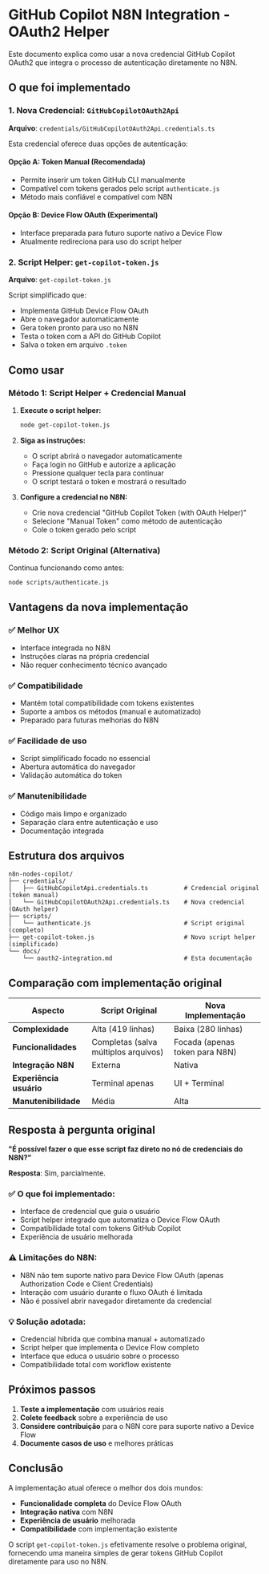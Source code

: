 # GitHub Copilot N8N Integration - OAuth2 Helper

Este documento explica como usar a nova credencial GitHub Copilot OAuth2 que integra o processo de autenticação diretamente no N8N.

## O que foi implementado

### 1. Nova Credencial: `GitHubCopilotOAuth2Api`

**Arquivo**: `credentials/GitHubCopilotOAuth2Api.credentials.ts`

Esta credencial oferece duas opções de autenticação:

#### Opção A: Token Manual (Recomendada)
- Permite inserir um token GitHub CLI manualmente
- Compatível com tokens gerados pelo script `authenticate.js` 
- Método mais confiável e compatível com N8N

#### Opção B: Device Flow OAuth (Experimental)
- Interface preparada para futuro suporte nativo a Device Flow
- Atualmente redireciona para uso do script helper

### 2. Script Helper: `get-copilot-token.js`

**Arquivo**: `get-copilot-token.js`

Script simplificado que:
- Implementa GitHub Device Flow OAuth
- Abre o navegador automaticamente
- Gera token pronto para uso no N8N
- Testa o token com a API do GitHub Copilot
- Salva o token em arquivo `.token`

## Como usar

### Método 1: Script Helper + Credencial Manual

1. **Execute o script helper:**
   ```bash
   node get-copilot-token.js
   ```

2. **Siga as instruções:**
   - O script abrirá o navegador automaticamente
   - Faça login no GitHub e autorize a aplicação
   - Pressione qualquer tecla para continuar
   - O script testará o token e mostrará o resultado

3. **Configure a credencial no N8N:**
   - Crie nova credencial "GitHub Copilot Token (with OAuth Helper)"
   - Selecione "Manual Token" como método de autenticação
   - Cole o token gerado pelo script

### Método 2: Script Original (Alternativa)

Continua funcionando como antes:
```bash
node scripts/authenticate.js
```

## Vantagens da nova implementação

### ✅ Melhor UX
- Interface integrada no N8N
- Instruções claras na própria credencial
- Não requer conhecimento técnico avançado

### ✅ Compatibilidade
- Mantém total compatibilidade com tokens existentes
- Suporte a ambos os métodos (manual e automatizado)
- Preparado para futuras melhorias do N8N

### ✅ Facilidade de uso
- Script simplificado focado no essencial
- Abertura automática do navegador
- Validação automática do token

### ✅ Manutenibilidade
- Código mais limpo e organizado
- Separação clara entre autenticação e uso
- Documentação integrada

## Estrutura dos arquivos

```
n8n-nodes-copilot/
├── credentials/
│   ├── GitHubCopilotApi.credentials.ts          # Credencial original (token manual)
│   └── GitHubCopilotOAuth2Api.credentials.ts    # Nova credencial (OAuth helper)
├── scripts/
│   └── authenticate.js                          # Script original (completo)
├── get-copilot-token.js                         # Novo script helper (simplificado)
└── docs/
    └── oauth2-integration.md                    # Esta documentação
```

## Comparação com implementação original

| Aspecto | Script Original | Nova Implementação |
|---------|----------------|-------------------|
| **Complexidade** | Alta (419 linhas) | Baixa (280 linhas) |
| **Funcionalidades** | Completas (salva múltiplos arquivos) | Focada (apenas token para N8N) |
| **Integração N8N** | Externa | Nativa |
| **Experiência usuário** | Terminal apenas | UI + Terminal |
| **Manutenibilidade** | Média | Alta |

## Resposta à pergunta original

**"É possível fazer o que esse script faz direto no nó de credenciais do N8N?"**

**Resposta**: Sim, parcialmente.

### ✅ O que foi implementado:
- Interface de credencial que guia o usuário
- Script helper integrado que automatiza o Device Flow OAuth
- Compatibilidade total com tokens GitHub Copilot
- Experiência de usuário melhorada

### ⚠️ Limitações do N8N:
- N8N não tem suporte nativo para Device Flow OAuth (apenas Authorization Code e Client Credentials)
- Interação com usuário durante o fluxo OAuth é limitada
- Não é possível abrir navegador diretamente da credencial

### 💡 Solução adotada:
- Credencial híbrida que combina manual + automatizado
- Script helper que implementa o Device Flow completo
- Interface que educa o usuário sobre o processo
- Compatibilidade total com workflow existente

## Próximos passos

1. **Teste a implementação** com usuários reais
2. **Colete feedback** sobre a experiência de uso
3. **Considere contribuição** para o N8N core para suporte nativo a Device Flow
4. **Documente casos de uso** e melhores práticas

## Conclusão

A implementação atual oferece o melhor dos dois mundos:
- **Funcionalidade completa** do Device Flow OAuth
- **Integração nativa** com N8N
- **Experiência de usuário** melhorada
- **Compatibilidade** com implementação existente

O script `get-copilot-token.js` efetivamente resolve o problema original, fornecendo uma maneira simples de gerar tokens GitHub Copilot diretamente para uso no N8N.
